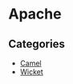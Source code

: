 # Apache

## Categories

* [Camel](/reference/recipes/org/apache/camel)
* [Wicket](/reference/recipes/org/apache/wicket)



